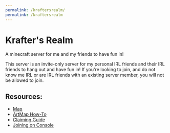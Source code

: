 ```yaml
---
permalink: /kraftersrealm/
permalink: /kraftersrealm
---
```

# Krafter's Realm
A minecraft server for me and my friends to have fun in!

This server is an invite-only server for my personal IRL friends and their IRL friends to hang out and have fun in! If you're looking to join, and do not know me IRL or are IRL friends with an existing server member, you will not be allowed to join.

## Resources:

* [Map](http://kraftersmap.ddns.net/)
* [ArtMap How-To](artmap)
* [Claiming Guide](claims)
* [Joining on Console](consoles)

